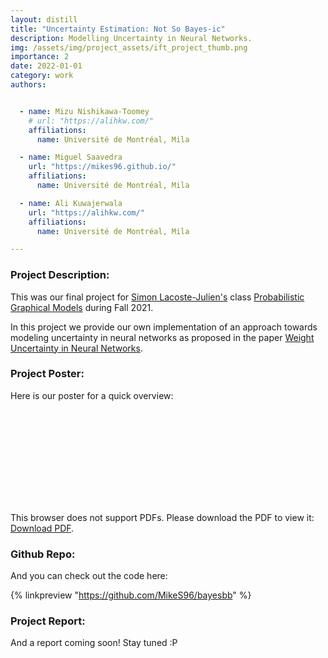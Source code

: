 ```yaml
---
layout: distill
title: "Uncertainty Estimation: Not So Bayes-ic"
description: Modelling Uncertainty in Neural Networks.
img: /assets/img/project_assets/ift_project_thumb.png
importance: 2
date: 2022-01-01
category: work
authors:


  - name: Mizu Nishikawa-Toomey
    # url: "https://alihkw.com/"
    affiliations:
      name: Université de Montréal, Mila

  - name: Miguel Saavedra
    url: "https://mikes96.github.io/"
    affiliations:
      name: Université de Montréal, Mila 

  - name: Ali Kuwajerwala
    url: "https://alihkw.com/"
    affiliations:
      name: Université de Montréal, Mila

---
```

### Project Description:


This was our final project for [Simon Lacoste-Julien's](http://www.iro.umontreal.ca/~slacoste/) class [Probabilistic Graphical Models](http://www.iro.umontreal.ca/~slacoste/teaching/ift6269/A21/) during Fall 2021.

In this project we provide our own implementation of an approach towards modeling uncertainty in neural networks as proposed in the paper [Weight Uncertainty in Neural Networks](https://arxiv.org/abs/1505.05424).


### Project Poster:

Here is our poster for a quick overview:


<object data="/assets/img/project_assets/IFT_6269_Fall_2021___Final_Project_Poster___Group_16.pdf" type="application/pdf" width="700px" height="700px">
    <embed src="/assets/img/project_assets/IFT_6269_Fall_2021___Final_Project_Poster___Group_16.pdf">
        <p>This browser does not support PDFs. Please download the PDF to view it: <a href="http://yoursite.com/the.pdf">Download PDF</a>.</p>
    </embed>
</object>



### Github Repo:

And you can check out the code here:

{% linkpreview "https://github.com/MikeS96/bayesbb" %}


### Project Report:

And a report coming soon! Stay tuned :P


<!-- assets/img/project_assets/

Every project has a beautiful feature showcase page.
It's easy to include images in a flexible 3-column grid format.
Make your photos 1/3, 2/3, or full width.

To give your project a background in the portfolio page, just add the img tag to the front matter like so:

    ---
    layout: page
    title: project
    description: a project with a background image
    img: /assets/img/12.jpg
    ---

<div class="row">
    <div class="col-sm mt-3 mt-md-0">
        <img class="img-fluid rounded z-depth-1" src="{{ '/assets/img/1.jpg' | relative_url }}" alt="" title="example image"/>
    </div>
    <div class="col-sm mt-3 mt-md-0">
        <img class="img-fluid rounded z-depth-1" src="{{ '/assets/img/3.jpg' | relative_url }}" alt="" title="example image"/>
    </div>
    <div class="col-sm mt-3 mt-md-0">
        <img class="img-fluid rounded z-depth-1" src="{{ '/assets/img/5.jpg' | relative_url }}" alt="" title="example image"/>
    </div>
</div>
<div class="caption">
    Caption photos easily. On the left, a road goes through a tunnel. Middle, leaves artistically fall in a hipster photoshoot. Right, in another hipster photoshoot, a lumberjack grasps a handful of pine needles.
</div>
<div class="row">
    <div class="col-sm mt-3 mt-md-0">
        <img class="img-fluid rounded z-depth-1" src="{{ '/assets/img/project_assets/IFT_6269_Fall_2021___Final_Project_Poster___Group_16-1.png' | relative_url }}" alt="" title="example image"/>
    </div>
</div>
<div class="caption">
    This image can also have a caption. It's like magic.
</div>

You can also put regular text between your rows of images.
Say you wanted to write a little bit about your project before you posted the rest of the images.
You describe how you toiled, sweated, *bled* for your project, and then... you reveal it's glory in the next row of images.


<div class="row justify-content-sm-center">
    <div class="col-sm-8 mt-3 mt-md-0">
        <img class="img-fluid rounded z-depth-1" src="{{ '/assets/img/6.jpg' | relative_url }}" alt="" title="example image"/>
    </div>
    <div class="col-sm-4 mt-3 mt-md-0">
        <img class="img-fluid rounded z-depth-1" src="{{ '/assets/img/11.jpg' | relative_url }}" alt="" title="example image"/>
    </div>
</div>
<div class="caption">
    You can also have artistically styled 2/3 + 1/3 images, like these.
</div>


The code is simple.
Just wrap your images with `<div class="col-sm">` and place them inside `<div class="row">` (read more about the <a href="https://getbootstrap.com/docs/4.4/layout/grid/" target="_blank">Bootstrap Grid</a> system).
To make images responsive, add `img-fluid` class to each; for rounded corners and shadows use `rounded` and `z-depth-1` classes.
Here's the code for the last row of images above:

```html
<div class="row justify-content-sm-center">
    <div class="col-sm-8 mt-3 mt-md-0">
        <img class="img-fluid rounded z-depth-1" src="{{ '/assets/img/6.jpg' | relative_url }}" alt="" title="example image"/>
    </div>
    <div class="col-sm-4 mt-3 mt-md-0">
        <img class="img-fluid rounded z-depth-1" src="{{ '/assets/img/11.jpg' | relative_url }}" alt="" title="example image"/>
    </div>
</div>
``` -->
